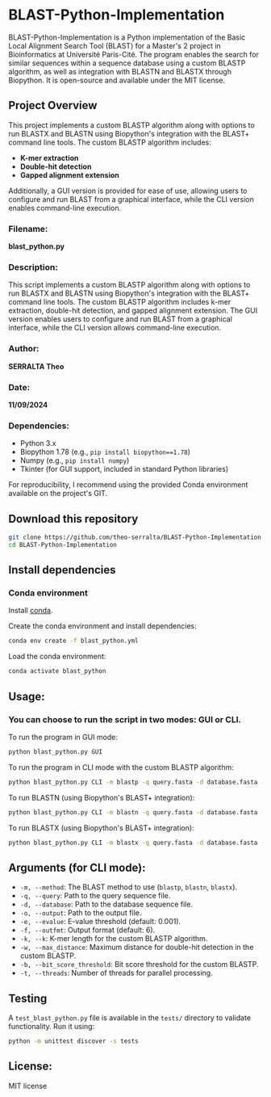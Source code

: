 
# BLAST-Python-Implementation

BLAST-Python-Implementation is a Python implementation of the Basic Local Alignment Search Tool (BLAST) for a Master's 2 project in Bioinformatics at Université Paris-Cité. The program enables the search for similar sequences within a sequence database using a custom BLASTP algorithm, as well as integration with BLASTN and BLASTX through Biopython. It is open-source and available under the MIT license.

## Project Overview

This project implements a custom BLASTP algorithm along with options to run BLASTX and BLASTN using Biopython's integration with the BLAST+ command line tools. The custom BLASTP algorithm includes:
- **K-mer extraction**
- **Double-hit detection**
- **Gapped alignment extension**

Additionally, a GUI version is provided for ease of use, allowing users to configure and run BLAST from a graphical interface, while the CLI version enables command-line execution.

### Filename:
**blast_python.py**

### Description:
This script implements a custom BLASTP algorithm along with options to run BLASTX and BLASTN using Biopython's integration with the BLAST+ command line tools. The custom BLASTP algorithm includes k-mer extraction, double-hit detection, and gapped alignment extension. The GUI version enables users to configure and run BLAST from a graphical interface, while the CLI version allows command-line execution.

### Author:
**SERRALTA Theo**

### Date:
**11/09/2024**

### Dependencies:
- Python 3.x
- Biopython 1.78 (e.g., `pip install biopython==1.78`)
- Numpy (e.g., `pip install numpy`)
- Tkinter (for GUI support, included in standard Python libraries)

For reproducibility, I recommend using the provided Conda environment available on the project's GIT.

## Download this repository

```bash
git clone https://github.com/theo-serralta/BLAST-Python-Implementation.git
cd BLAST-Python-Implementation
```

## Install dependencies

### Conda environment

Install [conda](https://docs.conda.io/en/latest/miniconda.html).

Create the conda environment and install dependencies:

```bash
conda env create -f blast_python.yml 
```

Load the conda environment:

```bash
conda activate blast_python
```

## Usage:

### You can choose to run the script in two modes: **GUI** or **CLI**.

To run the program in GUI mode:
```bash
python blast_python.py GUI
```

To run the program in CLI mode with the custom BLASTP algorithm:
```bash
python blast_python.py CLI -m blastp -q query.fasta -d database.fasta -o output.txt
```

To run BLASTN (using Biopython's BLAST+ integration):
```bash
python blast_python.py CLI -m blastn -q query.fasta -d database.fasta -o output.txt
```

To run BLASTX (using Biopython's BLAST+ integration):
```bash
python blast_python.py CLI -m blastx -q query.fasta -d database.fasta -o output.txt
```

## Arguments (for CLI mode):

- `-m, --method`: The BLAST method to use (`blastp`, `blastn`, `blastx`).
- `-q, --query`: Path to the query sequence file.
- `-d, --database`: Path to the database sequence file.
- `-o, --output`: Path to the output file.
- `-e, --evalue`: E-value threshold (default: 0.001).
- `-f, --outfmt`: Output format (default: 6).
- `-k, --k`: K-mer length for the custom BLASTP algorithm.
- `-w, --max_distance`: Maximum distance for double-hit detection in the custom BLASTP.
- `-b, --bit_score_threshold`: Bit score threshold for the custom BLASTP.
- `-t, --threads`: Number of threads for parallel processing.

## Testing

A `test_blast_python.py` file is available in the `tests/` directory to validate functionality. Run it using:

```bash
python -m unittest discover -s tests
```

## License:
MIT license

